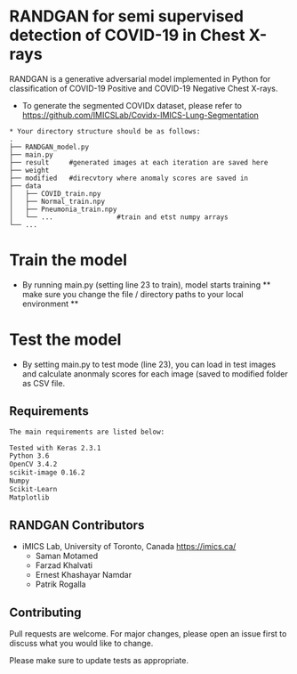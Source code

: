 # RANDGAN for semi supervised detection of COVID-19 in Chest X-rays

RANDGAN is a generative adversarial model implemented in Python for classification of COVID-19 Positive and COVID-19 Negative Chest X-rays.


* To generate the segmented COVIDx dataset, please refer to 
	https://github.com/IMICSLab/Covidx-IMICS-Lung-Segmentation
```
* Your directory structure should be as follows:
.
├── RANDGAN_model.py
├── main.py
├── result     #generated images at each iteration are saved here
├── weight
├── modified   #direcvtory where anomaly scores are saved in
├── data                    
│   ├── COVID_train.npy              
│   ├── Normal_train.npy              
│   ├── Pneumonia_train.npy             
│   └── ...                #train and etst numpy arrays
└── ...
```

# Train the model
* By running main.py (setting line 23 to train), model starts training
** make sure you change the file / directory paths to your local environment **
# Test the model
* By setting main.py to test mode (line 23), you can load in test images and calculate anonmaly scores for each image (saved to modified folder as CSV file.
## Requirements

```bash
The main requirements are listed below:

Tested with Keras 2.3.1
Python 3.6
OpenCV 3.4.2
scikit-image 0.16.2
Numpy
Scikit-Learn
Matplotlib
```
## RANDGAN Contributors
* iMICS Lab, University of Toronto, Canada https://imics.ca/
	* Saman Motamed
	* Farzad Khalvati
	* Ernest Khashayar Namdar
	* Patrik Rogalla
## Contributing
Pull requests are welcome. For major changes, please open an issue first to discuss what you would like to change.

Please make sure to update tests as appropriate.
